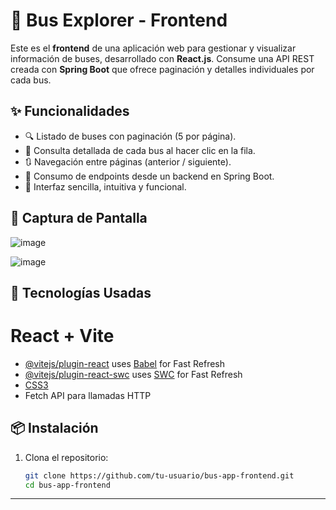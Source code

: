 # 🚌 Bus Explorer - Frontend

Este es el **frontend** de una aplicación web para gestionar y visualizar información de buses, desarrollado con **React.js**. Consume una API REST creada con **Spring Boot** que ofrece paginación y detalles individuales por cada bus.

## ✨ Funcionalidades

- 🔍 Listado de buses con paginación (5 por página).
- 📄 Consulta detallada de cada bus al hacer clic en la fila.
- 🔃 Navegación entre páginas (anterior / siguiente).
- 📡 Consumo de endpoints desde un backend en Spring Boot.
- 💅 Interfaz sencilla, intuitiva y funcional.

## 📸 Captura de Pantalla 

![image](https://github.com/user-attachments/assets/50dd55fa-ee31-4ec3-a2f7-c3115c3a9329)

![image](https://github.com/user-attachments/assets/ebeafa35-44af-4c55-a733-29351923d242)



## 🚀 Tecnologías Usadas
# React + Vite
- [@vitejs/plugin-react](https://github.com/vitejs/vite-plugin-react/blob/main/packages/plugin-react/README.md) uses [Babel](https://babeljs.io/) for Fast Refresh
- [@vitejs/plugin-react-swc](https://github.com/vitejs/vite-plugin-react-swc) uses [SWC](https://swc.rs/) for Fast Refresh
- [CSS3](https://developer.mozilla.org/es/docs/Web/CSS)
- Fetch API para llamadas HTTP

## 📦 Instalación

1. Clona el repositorio:
   ```bash
   git clone https://github.com/tu-usuario/bus-app-frontend.git
   cd bus-app-frontend

---




